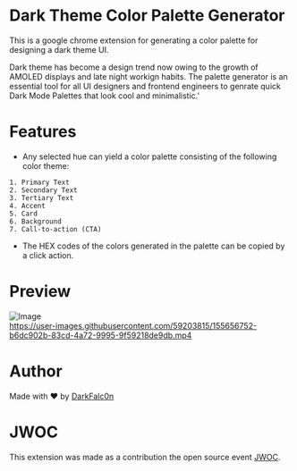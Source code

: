 # Dark Theme Color Palette Generator
This is a google chrome extension for generating a color palette for designing a dark theme UI.  

Dark theme has become a design trend now owing to the growth of AMOLED displays and late night workign habits. The palette generator is an essential tool for all UI designers and frontend engineers to genrate quick Dark Mode Palettes that look cool and minimalistic.'

# Features
- Any selected hue can yield a color palette consisting of the following color theme:

```
1. Primary Text
2. Secondary Text
3. Tertiary Text
4. Accent
5. Card 
6. Background
7. Call-to-action (CTA)
```
- The HEX codes of the colors generated in the palette can be copied by a click action.



# Preview

![Image](https://github.com/DarkFalc0n/Chrome-Extension/blob/main/Dark%20ColorGen/preview/paletteimage.png)  
https://user-images.githubusercontent.com/59203815/155656752-b6dc902b-83cd-4a72-9995-9f59218de9db.mp4


# Author
Made with ❤ by [DarkFalc0n](https://github.com/DarkFalc0n) 





# JWOC
This extension was made as a contribution the open source event [JWOC](https://jwoc.tech/).
